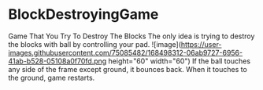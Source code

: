 # BlockDestroyingGame
Game That You Try To Destroy The Blocks
The only idea is trying to destroy the blocks with ball by controlling your pad. 
![image](https://user-images.githubusercontent.com/75085482/168498312-06ab9727-6956-41ab-b528-05108a0f70fd.png height="60" width="60")
If the ball touches any side of the frame except ground, it bounces back. When it touches to the ground, game restarts.


